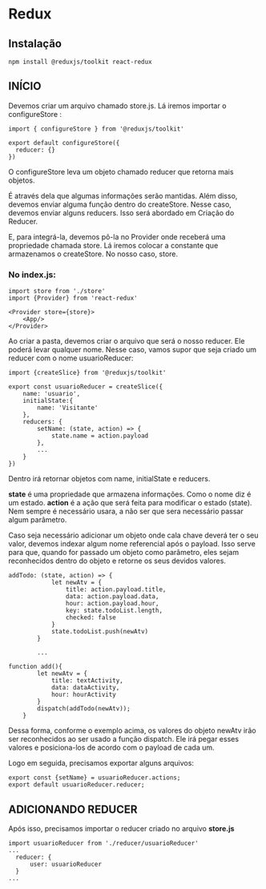 # Redux

## Instalação
```
npm install @reduxjs/toolkit react-redux
```

## INÍCIO
Devemos criar um arquivo chamado store.js. Lá iremos importar o configureStore :
```
import { configureStore } from '@reduxjs/toolkit'

export default configureStore({
  reducer: {}
})
```
O configureStore leva um objeto chamado reducer que retorna mais objetos.

É através dela que algumas informações serão mantidas.
Além disso, devemos enviar alguma função dentro do createStore. Nesse caso, devemos enviar alguns reducers. Isso será abordado em Criação do Reducer.

E, para integrá-la, devemos pô-la no Provider onde receberá uma propriedade chamada store. Lá iremos colocar a constante que armazenamos o createStore. No nosso caso, store. 

### No index.js:
```
import store from './store'
import {Provider} from 'react-redux'

<Provider store={store}>
    <App/>
</Provider>
```

Ao criar a pasta, devemos criar o arquivo que será o nosso reducer. Ele poderá levar qualquer nome. Nesse caso, vamos supor que seja criado um reducer com o nome usuarioReducer:
```
import {createSlice} from '@reduxjs/toolkit'

export const usuarioReducer = createSlice({
    name: 'usuario',
    initialState:{
        name: 'Visitante'
    },
    reducers: {
        setName: (state, action) => {
            state.name = action.payload
        },
        ...
    }
})
```
Dentro irá retornar objetos com name, initialState e reducers.

**state** é uma propriedade que armazena informações. Como o nome diz é um estado.
**action** é a ação que será feita para modificar o estado (state). Nem sempre é necessário usara, a não ser que sera necessário passar algum parâmetro.

Caso seja necessário adicionar um objeto onde cala chave deverá ter o seu valor, devemos indexar algum nome referencial após o payload. Isso serve para que, quando for passado um objeto como parâmetro, eles sejam reconhecidos dentro do objeto e retorne os seus devidos valores.
```
addTodo: (state, action) => {
            let newAtv = {
                title: action.payload.title,
                data: action.payload.data,
                hour: action.payload.hour,
                key: state.todoList.length,
                checked: false
            }
            state.todoList.push(newAtv)
        }

        ...
    
function add(){
        let newAtv = {
            title: textActivity,
            data: dataActivity,
            hour: hourActivity
        }
        dispatch(addTodo(newAtv));
    }
```
Dessa forma, conforme o exemplo acima, os valores do objeto newAtv irão ser reconhecidos ao ser usado a função dispatch. Ele irá pegar esses valores e posiciona-los de acordo com o payload de cada um.


Logo em seguida, precisamos exportar alguns arquivos:
```
export const {setName} = usuarioReducer.actions;
export default usuarioReducer.reducer;
```

## ADICIONANDO REDUCER
Após isso, precisamos importar o reducer criado no arquivo **store.js**
```
import usuarioReducer from './reducer/usuarioReducer'
...
  reducer: {
      user: usuarioReducer
  }
...
```